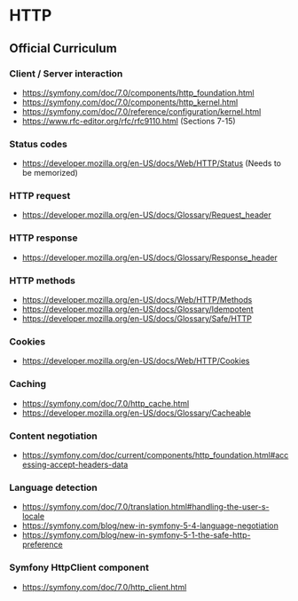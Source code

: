 # HTTP

## Official Curriculum

### Client / Server interaction

* https://symfony.com/doc/7.0/components/http_foundation.html
* https://symfony.com/doc/7.0/components/http_kernel.html
* https://symfony.com/doc/7.0/reference/configuration/kernel.html
* https://www.rfc-editor.org/rfc/rfc9110.html (Sections 7-15)

### Status codes

* https://developer.mozilla.org/en-US/docs/Web/HTTP/Status (Needs to be memorized)

### HTTP request

* https://developer.mozilla.org/en-US/docs/Glossary/Request_header

### HTTP response

* https://developer.mozilla.org/en-US/docs/Glossary/Response_header

### HTTP methods

* https://developer.mozilla.org/en-US/docs/Web/HTTP/Methods
* https://developer.mozilla.org/en-US/docs/Glossary/Idempotent
* https://developer.mozilla.org/en-US/docs/Glossary/Safe/HTTP

### Cookies

* https://developer.mozilla.org/en-US/docs/Web/HTTP/Cookies

### Caching

* https://symfony.com/doc/7.0/http_cache.html
* https://developer.mozilla.org/en-US/docs/Glossary/Cacheable

### Content negotiation

* https://symfony.com/doc/current/components/http_foundation.html#accessing-accept-headers-data

### Language detection

* https://symfony.com/doc/7.0/translation.html#handling-the-user-s-locale
* https://symfony.com/blog/new-in-symfony-5-4-language-negotiation
* https://symfony.com/blog/new-in-symfony-5-1-the-safe-http-preference

### Symfony HttpClient component

* https://symfony.com/doc/7.0/http_client.html

